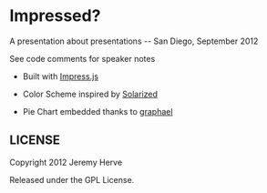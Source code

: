 Impressed?
============

A presentation about presentations -- San Diego, September 2012

See code comments for speaker notes

* Built with [Impress.js](https://github.com/bartaz/impress.js)

* Color Scheme inspired by [Solarized](http://ethanschoonover.com/solarized)

* Pie Chart embedded thanks to [graphael](http://g.raphaeljs.com/)


LICENSE
---------

Copyright 2012 Jeremy Herve

Released under the GPL License.